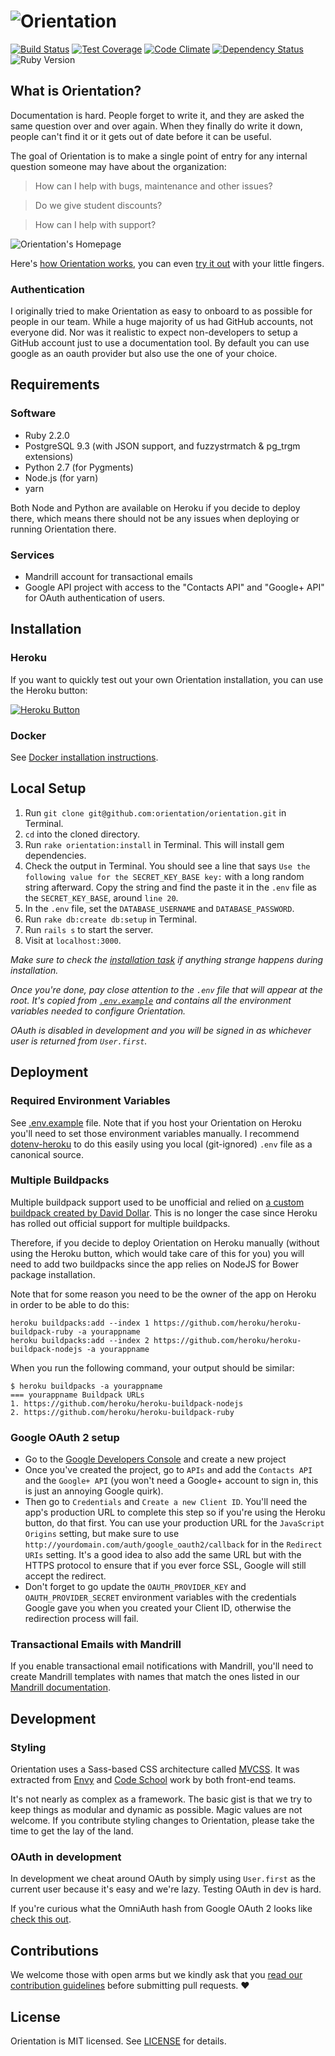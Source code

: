 # ![Orientation][orientation-logo]

[![Build Status][ci-image]][ci]
[![Test Coverage][codeclimate-coverage-image]][codeclimate]
[![Code Climate][codeclimate-image]][codeclimate]
[![Dependency Status][gemnasium-image]][gemnasium]
![Ruby Version][ruby-version-image]

## What is Orientation?

Documentation is hard. People forget to write it, and they are asked the
same question over and over again. When they finally do write it down,
people can't find it or it gets out of date before it can be useful.

The goal of Orientation is to make a single point of entry for any
internal question someone may have about the organization:

> How can I help with bugs, maintenance and other issues?

> Do we give student discounts?

> How can I help with support?

![Orientation's Homepage][orientation-homepage]

Here's [how Orientation works](doc/FEATURES.md), you can even
[try it out](http://orientation-demo.herokuapp.com) with your little
fingers.

### Authentication

I originally tried to make Orientation as easy to onboard to as possible for
people in our team. While a huge majority of us had GitHub accounts, not everyone
did. Nor was it realistic to expect non-developers to setup a GitHub account
just to use a documentation tool. By default you can use google as an oauth provider
but also use the one of your choice.

## Requirements

### Software
- Ruby 2.2.0
- PostgreSQL 9.3 (with JSON support, and fuzzystrmatch & pg_trgm extensions)
- Python 2.7 (for Pygments)
- Node.js (for yarn)
- yarn

Both Node and Python are available on Heroku if you decide to deploy there,
which means there should not be any issues when deploying or running Orientation
there.

### Services
- Mandrill account for transactional emails
- Google API project with access to the "Contacts API" and "Google+ API" for OAuth authentication of users.

## Installation

### Heroku
If you want to quickly test out your own Orientation installation, you can use
the Heroku button:

[![Heroku Button][heroku-image]][heroku]

### Docker
See [Docker installation instructions](DOCKER.md).

## Local Setup

1. Run `git clone git@github.com:orientation/orientation.git` in Terminal.
2. `cd` into the cloned directory.
3. Run `rake orientation:install` in Terminal. This will install gem dependencies.
4. Check the output in Terminal. You should see a line that says `Use the following value for the SECRET_KEY_BASE key:` with a long random string afterward. Copy the string and find the paste it in the `.env` file as the `SECRET_KEY_BASE`, around `line 20`.
5. In the `.env` file, set the `DATABASE_USERNAME` and `DATABASE_PASSWORD`.
6. Run `rake db:create db:setup` in Terminal.
7. Run `rails s` to start the server.
8. Visit at `localhost:3000`.

*Make sure to check the [installation task](lib/tasks/orientation.rake) if
anything strange happens during installation.*

*Once you're done, pay close attention to the `.env` file that will appear at the root. It's copied from [`.env.example`](.env.example) and contains all the
environment variables needed to configure Orientation.*

*OAuth is disabled in development and you will be signed in as whichever
user is returned from `User.first`.*

## Deployment

### Required Environment Variables

See [.env.example](.env.example) file. Note that if you host your Orientation
on Heroku you'll need to set those environment variables manually. I recommend
[dotenv-heroku](https://github.com/sideshowcoder/dotenv-heroku) to do this easily
using you local (git-ignored) `.env` file as a canonical source.

### Multiple Buildpacks

Multiple buildpack support used to be unofficial and relied on [a custom buildpack created
by David Dollar](https://github.com/ddollar/heroku-buildpack-multi.git). This is no longer
the case since Heroku has rolled out official support for multiple buildpacks.

Therefore, if you decide to deploy Orientation on Heroku manually (without using the Heroku button,
which would take care of this for you) you will need to add two buildpacks since the app relies
on NodeJS for Bower package installation.

Note that for some reason you need to be the owner of the app on Heroku in order to be able to do this:

```shell
heroku buildpacks:add --index 1 https://github.com/heroku/heroku-buildpack-ruby -a yourappname
heroku buildpacks:add --index 2 https://github.com/heroku/heroku-buildpack-nodejs -a yourappname
```

When you run the following command, your output should be similar:

```shell
$ heroku buildpacks -a yourappname
=== yourappname Buildpack URLs
1. https://github.com/heroku/heroku-buildpack-nodejs
2. https://github.com/heroku/heroku-buildpack-ruby
```

### Google OAuth 2 setup
- Go to the [Google Developers Console](https://console.developers.google.com/project) and create a new project
- Once you've created the project, go to `APIs` and add the `Contacts API` and the `Google+ API` (you won't need a Google+ account to sign in, this is just an annoying Google quirk).
- Then go to `Credentials` and `Create a new Client ID`. You'll need the app's production URL to complete this step so if you're using the Heroku button, do that first. You can use your production URL for the `JavaScript Origins` setting, but make sure to use `http://yourdomain.com/auth/google_oauth2/callback` for in the `Redirect URIs` setting. It's a good idea to also add the same URL but with the HTTPS protocol to ensure that if you ever force SSL, Google will still accept the redirect.
- Don't forget to go update the `OAUTH_PROVIDER_KEY` and `OAUTH_PROVIDER_SECRET` environment variables with the credentials Google gave you when you created your Client ID, otherwise the redirection process will fail.

### Transactional Emails with Mandrill

If you enable transactional email notifications with Mandrill, you'll need to create Mandrill templates with names that match the ones listed in our [Mandrill documentation](doc/MANDRILL.md).

## Development

### Styling

Orientation uses a Sass-based CSS architecture called [MVCSS](http://mvcss.io/).
It was extracted from [Envy](http://madewithenvy.com) and [Code School](http//codeschool.com) work by both front-end teams.

It's not nearly as complex as a framework. The basic gist is that we try to
keep things as modular and dynamic as possible. Magic values are not welcome.
If you contribute styling changes to Orientation, please take the time to get
the lay of the land.

### OAuth in development
In development we cheat around OAuth by simply using `User.first` as the
current user because it's easy and we're lazy. Testing OAuth in dev is
hard.

If you're curious what the OmniAuth hash from Google OAuth 2 looks like [check
this out](doc/OAUTH.md).

[ci]: https://travis-ci.org/orientation/orientation
[ci-image]: https://travis-ci.org/orientation/orientation.svg?branch=master
[gemnasium]: https://gemnasium.com/orientation/orientation
[gemnasium-image]: https://gemnasium.com/orientation/orientation.svg
[codeclimate]: https://codeclimate.com/github/orientation/orientation
[codeclimate-image]: https://codeclimate.com/github/orientation/orientation/badges/gpa.svg
[codeclimate-coverage-image]: https://codeclimate.com/github/orientation/orientation/badges/coverage.svg
[heroku]: https://heroku.com/deploy
[heroku-image]: https://www.herokucdn.com/deploy/button.svg
[ruby-version-image]: https://img.shields.io/badge/ruby-2.3.1-brightgreen.svg

[orientation-logo]: https://github.com/orientation/orientation/blob/master/public/orientation_logo.png
[orientation-homepage]: https://cloud.githubusercontent.com/assets/65950/6814712/66cb4684-d281-11e4-800c-329726411b7e.png

## Contributions

We welcome those with open arms but we kindly ask that you [read our contribution guidelines](CONTRIBUTING.md) before submitting pull requests. :heart:

## License

Orientation is MIT licensed. See [LICENSE](LICENSE) for details.
